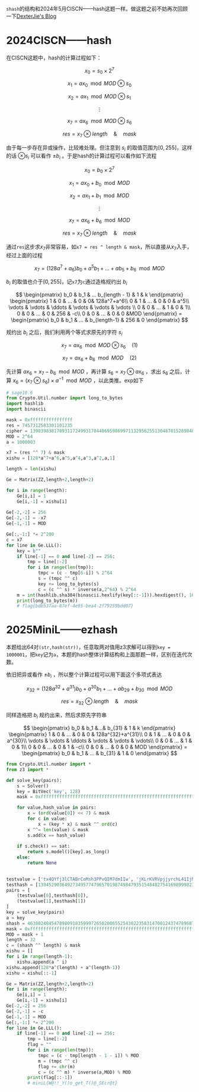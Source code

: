 `shash`的结构和2024年5月CISCN——hash这题一样。做这题之前不妨再次回顾一下[DexterJie's Blog](https://dexterjie.github.io/2024/05/18/%E8%B5%9B%E9%A2%98%E5%A4%8D%E7%8E%B0/2024CISCN/#%E7%94%A8%E6%A0%BC%E6%9D%A5%E5%81%9A)

# 2024CISCN——hash

在CISCN这题中，hash的计算过程如下：


$$
x_0 = s_0 \times 2^7
$$



$$
x_1 = ax_0 \mod MOD \otimes s_0
$$




$$
x_2 = ax_1 \mod MOD \otimes s_1
$$


$$
\vdots
$$




$$
x_7 = ax_6 \mod MOD \otimes s_6
$$




$$
res = x_7 \otimes length \quad \& \quad mask
$$



由于每一步存在异或操作，比较难处理。但注意到 $s_i$ 的取值范围为$[0,255]$，这样的话 $\otimes s_i$ 可以看作 $\pm b_i$ 。于是hash的计算过程可以看作如下流程



$$
x_0 = b_0 \times 2^7
$$




$$
x_1 = ax_0 + b_0 \mod MOD
$$




$$
x_2 = ax_1 + b_1 \mod MOD
$$


$$
\vdots
$$


$$
x_7 = ax_6 + b_6 \mod MOD
$$




$$
res = x_7 \otimes length \quad \& \quad mask
$$



通过`res`这步求$x_7$非常容易，如`x7 = res ^ length & mask`，所以直接从$x_7$入手，经过上面的过程



$$
x_7 = (128a^7 + a_6)b_0 + a^5b_1 + ... + ab_5 + b_6 \mod MOD
$$



$b_i$ 的取值也介于$[0,255]$，记`x7`为`c`通过造格规约出 $b_i$



$$
\begin{pmatrix}
b_0 & b_1 & ... b_{length - 1} & 1 & k
\end{pmatrix}
\begin{pmatrix}
1 & 0 & ... & 0 & 0& 128a^7+a^6\\
0 & 1 & ... & 0 & 0 & a^5\\
\vdots & \vdots & \ddots & \vdots & \vdots & \vdots \\
0 & 0 & ... & 1 & 0 & 1\\
0 & 0 & ... & 0 & 256 & -c\\
0 & 0 & ... & 0 & 0 &MOD
\end{pmatrix} = \begin{pmatrix}
b_0 & b_1 & ... & b_{length-1} & 256 & 0
\end{pmatrix}
$$



规约出 $b_i$ 之后，我们利用两个等式求原先的字符 $s_i$


$$
x_7 = ax_6 \mod MOD \otimes s_6 \quad (1)
$$




$$
x_7 = ax_6 + b_6 \mod MOD \quad (2)
$$



先计算 $ax_6 = x_7 - b_6 \mod MOD$ ，再计算 $s_6 = x_7 \otimes ax_6$ ，求出 $s_6$ 之后，计算 $x_6 = (x_7 \otimes s_6)\times a^{-1} \mod MOD$ ，以此类推。exp如下

```py
# sage10.6
from Crypto.Util.number import long_to_bytes
import hashlib
import binascii

mask = 0xffffffffffffffff
res = 7457312583301101235
cipher = 13903983817893117249931704406959869971132956255130487015289848690577655239262013033618370827749581909492660806312017
MOD = 2^64
a = 1000003

x7 = (res ^^ 7) & mask
xishu = [128*a^7+a^6,a^5,a^4,a^3,a^2,a,1]

length = len(xishu)

Ge = Matrix(ZZ,length+2,length+2)

for i in range(length):
    Ge[i,i] = 1
    Ge[i,-1] = xishu[i]
    
Ge[-2,-2] = 256
Ge[-2,-1] = -x7
Ge[-1,-1] = MOD

Ge[:,-1:] *= 2^200
c = x7
for line in Ge.LLL():
    key = b""
    if line[-1] == 0 and line[-2] == 256:
        tmp = line[:-2]
        for i in range(len(tmp)):
            tmpc = (c - tmp[6-i]) % 2^64             
            s = (tmpc ^^ c)
            key += long_to_bytes(s)
            c = (c ^^ s) * inverse(a,2^64) % 2^64
    m = int(hashlib.sha384(binascii.hexlify(key[::-1])).hexdigest(), 16) ^^ cipher
    print(long_to_bytes(m))
    # flag{bdb537aa-87ef-4e95-bea4-2f79259bdd07}
```

# 2025MiniL——ezhash

本题给出64对`(str,hash(str))`，任意取两对值用z3求解可以得到`key = 1000001`，把`key`记为`a`，本题的hash整体计算结构和上面那题一样，区别在迭代次数。

依旧把异或看作 $\pm b_i$ ，所以整个计算过程可以用下面这个多项式表达



$$
x_{32} = (128a^{32} + a^{31})b_0 + a^{30}b_1 + ... + ab_{29} + b_{30} \mod MOD
$$




$$
res = x_{32} \otimes length \quad \& \quad mask
$$



同样造格把 $b_i$ 规约出来，然后求原先字符串



$$
\begin{pmatrix}
b_0 & b_1 &...& b_{31} & 1 & k
\end{pmatrix}
\begin{pmatrix}
1 & 0 & ... & 0 &  0 & 128a^{32}+a^{31}\\
0 & 1 & ... & 0 & 0 & a^{30}\\
\vdots & \vdots & \ddots & \vdots & \vdots & \vdots\\
0 & 0 & ... & 1 & 0 & 1\\
0 & 0 & ... & 0 & 1 & -c\\
0 & 0 & ... & 0 & 0 & MOD
\end{pmatrix} = \begin{pmatrix}
b_0 & b_1 & ... & b_{31} & 1 & 0
\end{pmatrix}
$$






```py
from Crypto.Util.number import *
from z3 import *

def solve_key(pairs):
    s = Solver()
    key = BitVec('key', 128)
    mask = 0xffffffffffffffffffffffffffffffffffffffffffffffffffffffffffffffffffffff

    for value,hash_value in pairs:
        x = (ord(value[0]) << 7) & mask
        for c in value:
            x = (key * x) & mask ^^ ord(c)
        x ^^= len(value) & mask
        s.add(x == hash_value)
    
    if s.check() == sat:
        return s.model()[key].as_long()
    else:
        return None
    

testvalue = ['tx4QYfj3lCTABrCoMsh3PPvQIM7dmIIw', 'jKLrKVRVpjjyrchL41IjMVkQMgSkyyig', 'fdbfg4185rfRJyhwCwc2flhmsCDuVOe8', 'ZL8h1XOKVNXkVh1ZcCHhDUvF4FO96139', 'HcDKLC1iMwoiWoGxaC5VNC78VHLt5JOI', 'GzGJsONsN8GSZxh6C89w0nzRiTaR3tkj', 'Qcc9vqEBGXYd8sZ3E94Ode6ChC3U53x7', 'kABKm4mE7AttOzac3eBXvIxKE9Ve0viT', 'IkxnSW31AuUGpVldXGopAxfzr5eTXc2u', 'rJ2LZ0uDPCWEwJzaGGalaWWHBbxrLH4h', 'bOlXdB5xVb2RQO0MAhLvzgOZpEo2hIdP', 'gRhoDgyxFFV5kBLwZxexhoHNd5BD81UE', 'Ij86fy7zhVOaapV76xI71IUC8utF6Ct6', 'T055KPGIWKhNIEPxAKW4MLMbmWDvEnLb', 'SQSSYTFryov8Bp1ckfjbUTTV8H3Z3Dr7', 'AzfvT7z8NXJ9u8ID6vgJ8Zml58F2k0iF', 'o3nEYw9XaNzgetmmwypTU7oePU04Tkhc', 'B44YjfhqOrlPg8XQJq2fhWEoGaCijfsc', 'b7cvfUfjvorVjDBW6DiXrZc3eBqx98Ro', '9MwfbmLtdmRRt0TONZ4zmd6NN7z7V8Eg', '2f7I0f65nopjOpIZzErAoqYSGl0tMo0x', 'PqvrJ3FmEuJh1ASIQ06RyYCXbe6426CY', 'c3C60OTDrIs5ZChP2hTAYvViDw43ARCK', 'D6a0NJ2JpwtTBCRJdw1DcXntMgRRyj2A', 'gJ0rEL4zyy8A6aKZ1H3N46rsQnY6UGGx', 'CD19v37d2jHu9YZMp20h70sm1Q3t1yOm', '7vt0C1SCNvPBqBm0YrJffbeLG8vS8388', 'o2KRrZQJLD7CMuLzlPJoJHXwVOHEanBi', 'Lm8I9m5ikXVrguEUFKw6yIc9QWnLwisx', 'kt9H0IDCsjCfqkR83aHD8D23jXq55q5K', 'HsXBVD2dMVTScHfgwAeNsqHkLCWuuaVn', 'QnkXRLGjzfh16icAVidcW4kVx1LEOv0j', '29dQWe0QWOxNAhv48Lfnv8II4IZqeUh1', 'E9Hj5zUhGXUfrNJRmhxF0KfBq0wSjX0i', 'mEc57IdmvliXneKStFzb3pAnNNm4UHbh', 'TvRZb6btVQeKXsO5iVuRCdz3A4ORZ5yQ', 'yOfrPTw9Vkd0P7kiijnGVYL4SogWF7cY', 'GNI7o11w4RyXYY2hnxdq1mAeVPrppkRc', 'YCMxUi7OcB5xozjTg09xXbJvwM6U4apy', '0g6ItBFoe3174e7wpEaEgoid0rixLHBs', 'bsyXlUGPUnQjoNwQLROwrA2SCkbDR1k5', 'CMNSNW3fU14ibZgL0ifWrA0xbbq7Yrks', 'VHfbRmzF9mzGCbYySdljWWo08IVCmAMZ', 'SLfmmSZ5TjDc4ZfKIB2gOVf9KIH2jDUi', 'YKTagkUhZjI0gMyaE1YjVJdCYtPGPZge', 'kCVhCGvjedxC44BlTqQryGdMliYqYrIz', 'HflxuwlJZ2rByOnv995gpXz03ZK6MLW2', '8Yy45IMlpMhDO3CFVhr5f0iRBnNuj3ut', 'Ydae2l7kt1O6mCIBRwjr6TWn6fLRHXjf', '3cLGeEXfyLnrL0ZkvgSEAbDBYgaFNFxB', '97xOFim3lkwqrWM1BqQ7c8mYo5S5TxkC', 'U1EgvNhZz3M8Hg38FsuBVG0PvuWiCfez', '1elLy7dgdfEtb2XyZMxaU6h8dGjfokjv', 'FlSHFSs2SeKNOUVAprkHdtD2FrIPUGIR', 'Bu1pVMZ5QqMmvBTdUt4IwsTpkclqwQKF', 'BPzJvHHDTAu23xBS1wVButTF7lU0JGoo', '6xje2blSl3QwGeV9D4pUmxMKJDqpyXpt', 'F2DkyxkRcHotO6i5MVUKzzDsxV2F69wh', 'kvSYBqmZNppDfweere2A8co50Tv85c4m', '9k5gxX8oz1WmVLtCcN4SdFIse2FizYDU', 'BJ2PCD5KgukjFWntZ3VSjcHJzIZprno2', 'Lyw9EacIjF6j6de3e5wFRQLdzrOfQoAR', 'egf9LJLJrWDIrtnsHZ4XRgoPTXNsz91a', 'Y3ptIW83Rwtny4kng2lCEAYQyPrSIXWl']
testhash = [139452903649273495774796570198749847935154848275416989998236609393670079561796026566, 1898315960650462382992557075551445244853390783794354772475023552166352399126801574913, 1548283380348601157365276865178627465508293067676981633220766480841355279423253644108, 923519463377078549688929962730292019193308698763374121309865664233390770048594933085, 1756902502089018688726236312608077708484907801835749190713532913735823397112051091188, 485883566823442644293538461674550566921074196968613685770142417532151624958507107972, 1173292014155884160226339046019271687659068020981556335907768031140876583959335792191, 1497598230931219654402725391331476099708291441530945577907300933091011484442911623559, 405254852716971084666570344588562007424273706832802434925282540786042396564117859893, 1394088214004563872208003758992014976825245306078851263986862009024422531466462221196, 1763510459716348629512798257958014024443432479861579028783119470126357343664438877507, 27569271776233701581922903599984775754217802504994237075390721310066121958700422257, 358721799072196562200934505713368644637409165736588969777736471282788507457480492393, 393768200956019495628870433474843666326783653588854234548113046584760291662872350533, 1807499005738194381232046747643492968233097104171420081977957810644000450496758434126, 1128375044917910760907836056160281710737671148936596789317429758098492329675588054412, 190801904376187850882600897701548299608718300961575858190394579710450430805489346060, 696235869802737571933351613461601576350495964954926712734858661433694663819119664403, 144629031178782625524039663692148786536912021223673544659451459599242746855791775856, 401144481698447351083363386545760097487182143265029898145794033656496473914256697335, 1009618288798575771577716476700225261222418219966898563557126734083036472365735018549, 1652157599124169823165290864340613818899678030477803381010155627950330279311151902666, 1870720516435595720338243705356357230346778004770545711499635272857342051185669675206, 1487151272734883591621339384743729579702945226647848932314811332859011211687393769612, 1479191883622650407012568261078896124452298448888937784127270669623167501587692263629, 780856915459110484827869192135025240964695263399685896704373351690074659693517658597, 1272702898194178848480618231703540760239057875392727193937165056708655804663623414520, 1275195323347307250910668562396243097983325652451465111552014287378408554253858874273, 1698673537783777278793781484130287999078310462163146951845044095951885080758156044986, 1116043791065172596267818286071095315966453133595258493434104767743854595678117184595, 1348107024738703857635485943338711096444282613588540975344171990396347335813147110414, 674079263421647723071324170291511267338891718494055820365382788749002205059725239586, 295061829951102865059369162125524442985720861319812067484094160955682413284464056261, 1538215242227433291697344636690665676070219615083515667029553094023114463154050936814, 721505087135717334627356208457079819823654955152265437431617001188458058923464437209, 1829121734506718678607427505722187801463532440435031915402835074237985549711879794153, 641638098138302116745154827833695010970508819483215023447636503844550651793330508318, 578773085269354102367810984562000052879291442293349350198300750627238557013515250567, 1037095172573176620769108515135124799537948207093565906631598569276504664097088051993, 1135701773556587743998667090148858666225101588783019121910187176364233349468967967460, 558240645642302963325581107204211662019896908316831899444935081810819489268610165950, 1058477746525469710567689847282850794170250650192794892415352733735415750154044535539, 1078948952548590509616082107408254715684287170445966544383750373684441181406075608800, 1125503915235599245173592373330463888468814720113318696411329986853859005519154551245, 620937641933659718470519231175003762666892925875327642171561741417944681106496958467, 1606192912497675735832389346699475593863960301930109653069662356606234973780336341534, 1080665036256326887412273484626209788664633047255179233142423471463514811554155351816, 983009583253660084055702843297933007090244160053834934015802835528599935867335658914, 483554778736863191047830758397092863562079726548422384268968936073701177390747179894, 1448392838363784830874780455853191313920717249664981009097361707739423512768919183176, 1485175804980546607220269493098915446350406205462077528986751407380405658199537322034, 645127338301455578293193215328875283422934699182904112612610112081929081505533458304, 1809012351380435986646710932772127842855528298763939575266488725018536037784342688529, 1204732789391044629328843397205785308919820285525150764490536624969971871178313643864, 577072907834194443039001358264806817627199891744275024388326836994220595931009773412, 4850110449540994875278068624822977611188629104877448016749725577673217396499782282, 1431458221917644050146055837804453915809781510516096707298405324221753990760039183190, 997966793625232984798176686099411790420209217223783698909939651134351713786805317998, 1663286211430268448119727051818073243067649643181675027323547282932628837598336996456, 1864894557154744961308146774304105483911867578158330607820790060568575114233028842003, 345822843952211153189889023070066136116424104740167243049994988868945364800740535124, 803699468991667968627856232995969437316168483382073633967569490433608395707635458855, 1700532832517222239684444041937412551935144886911006116260771516969538181780787023704, 351624945474123146509460066647337532150453362002844376810733781394757015795554947704]
pairs = [
    (testvalue[0],testhash[0]),
    (testvalue[1],testhash[1])
]
key = solve_key(pairs)
a = key
shash = 463802484547898091835999726502006552543022358314700124374789687370275467670717610329
mask = 0xffffffffffffffffffffffffffffffffffffffffffffffffffffffffffffffffffffff
MOD = mask + 1
length = 32
c = (shash ^^ length) & mask
xishu = []
for i in range(length-1):
    xishu.append(a ^ i)
xishu.append(128*a^(length) + a^(length-1))
xishu = xishu[::-1]

Ge = Matrix(ZZ,length+2,length+2)
for i in range(length):
    Ge[i,i] = 1
    Ge[i,-1] = xishu[i]
Ge[-2,-2] = 256
Ge[-2,-1] = -c
Ge[-1,-1] = MOD
Ge[:,-1:] *= 2^200
for line in Ge.LLL():
    if line[-1] == 0 and line[-2] == 256:
        tmp = line[:-2]
        flag = ""
        for i in range(len(tmp)):
            tmpc = (c - tmp[length - 1 - i]) % MOD
            m = (tmpc ^^ c)                         
            flag += chr(m)
            c = (c ^^ m) * inverse(a,MOD) % MOD
        print(flag[::-1])
        # miniL{W@!!_Y()o_get_T()@_SEcr@t}
```













